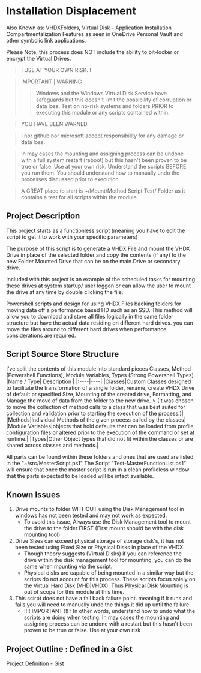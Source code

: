 # Installation Displacement

Also Known as: VHDXFolders, Virtual Disk - Application Installation Compartmentalization
Features as seen in OneDrive Personal Vault and other symbolic link applications.

Please Note, this process does NOT include the ability to bit-locker or encrypt the Virtual Drives.

> ! USE AT YOUR OWN RISK. !

> IMPORTANT | WARNING
>> Windows and the Windows Virtual Disk Service have safeguards but this doesn't limit the possibility of corruption or data loss.
>> Test on no-risk systems and folders PRIOR to executing this module or any scripts contained within.

> YOU HAVE BEEN WARNED.

> I nor github nor microsoft accept responsibility for any damage or data loss.

> In may cases the mounting and assigning process can be undone with a full system restart (reboot) but this hasn't been proven to be true or false. Use at your own risk. Understand the scripts BEFORE you run them. You should understand how to manually undo the processes discussed prior to execution.

> A GREAT place to start is ~/Mount/Method Script Test/ Folder as it contains a test for all scripts within the module.

## Project Description

This project starts as a functionless script (meaning you have to edit the script to get it to work with your specific parameters)

The purpose of this script is to generate a VHDX File and mount the VHDX Drive in place of the selected folder and copy the contents (if any) to the new Folder Mounted Drive that can be on the main Drive or secondary drive.

Included with this project is an example of the scheduled tasks for mounting these drives at system startup/ user loggon or can allow the user to mount the drive at any time by double clicking the file.

Powershell scripts and design for using VHDX Files backing folders for moving data off a performance based HD such as an SSD. This method will allow you to download and store all files logically in the same folder structure but have the actual data residing on different hard drives. you can move the files around to different hard drives when performance considerations are required.

## Script Source Store Structure

I've split the contents of this module into standard pieces Classes, Method (Powershell Functions), Module Variables, Types (Strong Powershell Types)
|Name / Type| Description |
|:----|----|
|Classes|Custom Classes designed to facilitate the transformation of a single folder, rename, create VHDX Drive of default or specified Size, Mounting of the created drive, Formatting, and Manage the move of data from the folder to the new drive. > (It was chosen to move the collection of method calls to a class that was best suited for collection and validation prior to starting the execution of the process.)|
|Methods|Individual Methods of the given process called by the classes|
|Module Variables|objects that hold defaults that can be loaded from profile configuration files or altered prior to the execution of the command or set at runtime.|
|Types|Other Object types that did not fit within the classes or are shared across classes and methods.|

All parts can be found within these folders and ones that are used are listed in the "~/src/MasterScript.ps1"
The Script "Test-MasterFunctionList.ps1" will ensure that once the master script is run in a clean profileless window that the parts expected to be loaded will be infact available.

## Known Issues

1. Drive mounts to folder WITHOUT using the Disk Management tool in windows has not been tested and may not work as expected.
    * To avoid this issue, Always use the Disk Management tool to mount the drive to the folder FIRST (First mount should be with the disk mounting tool)
1. Drive Sizes can exceed physical storage of storage disk's, it has not been tested using Fixed Size or Physical Disks in place of the VHDX. 
    * Though theory suggests (Virtual Disks) if you can reference the drive within the disk management tool for mounting, you can do the same when mounting via the script.
    * Physical disks are capable of being mounted in a similar way but the scripts do not account for this process. These scripts focus solely on the Virtual Hard Disk (VHD|VHDX). Thus Physical Disk Mounting is out of scope for this module at this time.
1. This scirpt does not have a fall back failure point. meaning if it runs and fails you will need to manually undo the things it did up until the failure.
    * !!!! IMPORTANT !!! : In other words, understand how to undo what the scripts are doing when testing.  In may cases the mounting and assigning process can be undone with a restart but this hasn't been proven to be true or false. Use at your own risk 

## Project Outline : Defined in a Gist
[Project Definition - Gist](https://gist.github.com/skyhoshi/dab7d6d3812428dbf5bb652c6c00b965)
